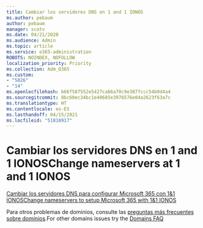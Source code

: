 ```yaml
---
title: Cambiar los servidores DNS en 1 and 1 IONOS
ms.author: pebaum
author: pebaum
manager: scotv
ms.date: 04/21/2020
ms.audience: Admin
ms.topic: article
ms.service: o365-administration
ROBOTS: NOINDEX, NOFOLLOW
localization_priority: Priority
ms.collection: Adm_O365
ms.custom:
- "5826"
- "14"
ms.openlocfilehash: b66f587552e5427ca66a70c9e387fccc54b0d4a4
ms.sourcegitcommit: 8bc60ec34bc1e40685e3976576e04a2623f63a7c
ms.translationtype: HT
ms.contentlocale: es-ES
ms.lasthandoff: 04/15/2021
ms.locfileid: "51818917"
---
```

# <a name="change-nameservers-at-1-and-1-ionos"></a><span data-ttu-id="d313f-102">Cambiar los servidores DNS en 1 and 1 IONOS</span><span class="sxs-lookup"><span data-stu-id="d313f-102">Change nameservers at 1 and 1 IONOS</span></span>

[<span data-ttu-id="d313f-103">Cambiar los servidores DNS para configurar Microsoft 365 con 1&1 IONOS</span><span class="sxs-lookup"><span data-stu-id="d313f-103">Change nameservers to setup Microsoft 365 with 1&1 IONOS</span></span>](https://docs.microsoft.com/microsoft-365/admin/dns/change-nameservers-at-1-1-internet)

<span data-ttu-id="d313f-104">Para otros problemas de dominios, consulte las [preguntas más frecuentes sobre dominios](https://docs.microsoft.com/microsoft-365/admin/setup/domains-faq).</span><span class="sxs-lookup"><span data-stu-id="d313f-104">For other domains issues try the [Domains FAQ](https://docs.microsoft.com/microsoft-365/admin/setup/domains-faq)</span></span>